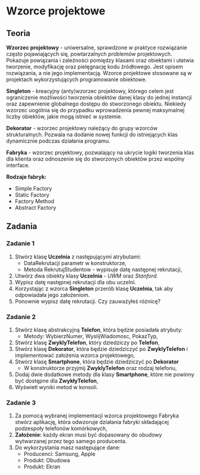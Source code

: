 # Wzorce projektowe

## Teoria

**Wzorzec projektowy** - uniwersalne, sprawdzone w praktyce rozwiązanie często pojawiających się, powtarzalnych problemów projektowych. Pokazuje powiązania i zależności pomiędzy klasami oraz obiektami i ułatwia tworzenie, modyfikację oraz pielęgnację kodu źródłowego. Jest opisem rozwiązania, a nie jego implementacją. Wzorce projektowe stosowane są w projektach wykorzystujących programowanie obiektowe.

**Singleton** - kreacyjny (anty)wzorzec projektowy, którego celem jest ograniczenie możliwości tworzenia obiektów danej klasy do jednej instancji oraz zapewnienie globalnego dostępu do stworzonego obiektu. Niekiedy wzorzec uogólnia się do przypadku wprowadzenia pewnej maksymalnej liczby obiektów, jakie mogą istnieć w systemie.

**Dekorator** - wzorzec projektowy należący do grupy wzorców strukturalnych. Pozwala na dodanie nowej funkcji do istniejących klas dynamicznie podczas działania programu.

**Fabryka** - wzorzec projektowy, pozwalający na ukrycie logiki tworzenia klas dla klienta oraz odnoszenie się do stworzonych obiektów przez wspólny interface.

**Rodzaje fabryk:**

- Simple Factory
- Static Factory
- Factory Method
- Abstract Factory

## Zadania

### Zadanie 1

1. Stwórz klasę **Uczelnia** z następującymi atrybutami:
    - DataRekrutacji parametr w konstruktorze,
    - Metoda RekrutujStudentow - wypisuje datę następnej rekrutacji,
2. Utwórz dwa obiekty klasy **Uczelnia** - *UWM* oraz *Stanford*.
3. Wypisz datę następnej rekrutacji dla obu uczelni.
4. Korzystając z wzorca **Singleton** przerób klasę **Uczelnia**, tak aby odpowiadała jego założeniom.
5. Ponownie wypisz datę rekrutacji. Czy zauważyłeś różnicę?

### Zadanie 2

1. Stwórz klasę abstrakcyjną **Telefon**, która będzie posiadała atrybuty:
    - Metody: WybierzNumer, WyslijWiadomosc, PokazTyp,
2. Stwórz klasę **ZwyklyTelefon**, który dziedziczy po **Telefon**,
3. Stwórz klasę **Dekorator**, która będzie dziedziczyć po **ZwyklyTelefon** i implementować założenia wzorca projektowego,
4. Stwórz klasę **Smartphone**, która będzie dziedziczyć po **Dekorator**
    - W konstruktorze przyjmij **ZwyklyTelefon** oraz rodzaj telefonu,
5. Dodaj dwie dodatkowe metody dla klasy **Smartphone**, które nie powinny być dostępne dla **ZwykłyTelefon**,
6. Wyświetl wyniki metod w konsoli.

### Zadanie 3

1. Za pomocą wybranej implementacji wzorca projektowego Fabryka stwórz aplikację, która odwzoruje działania fabryki składającej podzespoły telefonów komórkowych,
2. **Założenie:** każdy ekran musi być dopasowany do obudowy wytwarzanej przez tego samego producenta.
3. Do wykorzystania masz następujące dane:
    - Producenci: Samsung, Apple
    - Produkt: Obudowa
    - Produkt: Ekran
